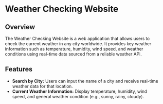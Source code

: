 # **Weather Checking Website**

## Overview
The Weather Checking Website is a web application that allows users to check the current weather in any city worldwide. It provides key weather information such as temperature, humidity, wind speed, and weather conditions using real-time data sourced from a reliable weather API.

## Features
- **Search by City:** Users can input the name of a city and receive real-time weather data for that location.
- **Current Weather Information:** Display temperature, humidity, wind speed, and general weather condition (e.g., sunny, rainy, cloudy).
